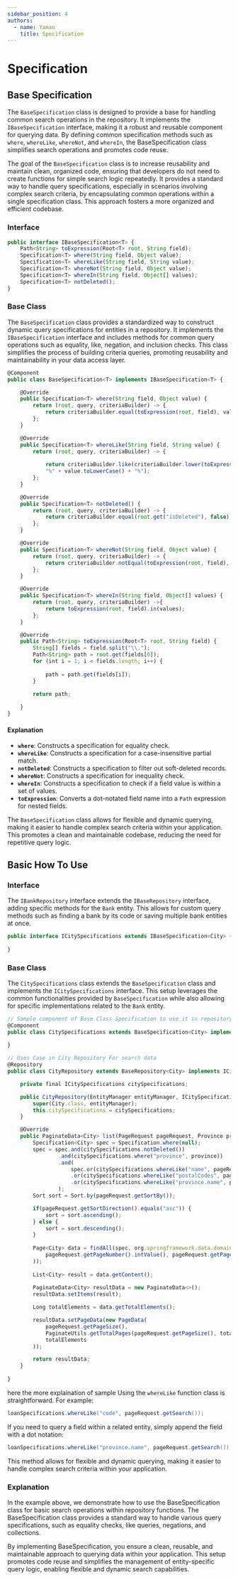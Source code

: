 ```yaml
---
sidebar_position: 4
authors:
  - name: Yaman
    title: Specification
---
```

# Specification
## Base Specification

The `BaseSpecification` class is designed to provide a base for handling common search operations in the repository. It implements the `IBaseSpecification` interface, making it a robust and reusable component for querying data. By defining common specification methods such as `where`, `whereLike`, `whereNot`, and `whereIn`, the BaseSpecification class simplifies search operations and promotes code reuse.

The goal of the `BaseSpecification` class is to increase reusability and maintain clean, organized code, ensuring that developers do not need to create functions for simple search logic repeatedly. It provides a standard way to handle query specifications, especially in scenarios involving complex search criteria, by encapsulating common operations within a single specification class. This approach fosters a more organized and efficient codebase.
### Interface
```js
public interface IBaseSpecification<T> {
    Path<String> toExpression(Root<T> root, String field);
    Specification<T> where(String field, Object value);
    Specification<T> whereLike(String field, String value);
    Specification<T> whereNot(String field, Object value);
    Specification<T> whereIn(String field, Object[] values);
    Specification<T> notDeleted();
}
```
### Base Class

The `BaseSpecification` class provides a standardized way to construct dynamic query specifications for entities in a repository. It implements the `IBaseSpecification` interface and includes methods for common query operations such as equality, like, negation, and inclusion checks. This class simplifies the process of building criteria queries, promoting reusability and maintainability in your data access layer.

```js
@Component
public class BaseSpecification<T> implements IBaseSpecification<T> {

    @Override
    public Specification<T> where(String field, Object value) {
        return (root, query, criteriaBuilder) -> {
            return criteriaBuilder.equal(toExpression(root, field), value);
        };
    }

    @Override
    public Specification<T> whereLike(String field, String value) {
        return (root, query, criteriaBuilder) -> {
            
            return criteriaBuilder.like(criteriaBuilder.lower(toExpression(root, field)),
            "%" + value.toLowerCase() + "%");
        };
    }

    @Override
    public Specification<T> notDeleted() {
        return (root, query, criteriaBuilder) -> {
            return criteriaBuilder.equal(root.get("isDeleted"), false);
        };
    }

    @Override
    public Specification<T> whereNot(String field, Object value) {
        return (root, query, criteriaBuilder) -> {
            return criteriaBuilder.notEqual(toExpression(root, field), value);
        };
    }

    @Override
    public Specification<T> whereIn(String field, Object[] values) {
        return (root, query, criteriaBuilder) ->{
            return toExpression(root, field).in(values);
        };
    }

    @Override
    public Path<String> toExpression(Root<T> root, String field) {
        String[] fields = field.split("\\.");
        Path<String> path = root.get(fields[0]);
        for (int i = 1; i < fields.length; i++) {
            
            path = path.get(fields[i]);
        }

        return path;
        
    }
}

```

#### Explanation

- **`where`**: Constructs a specification for equality check.
- **`whereLike`**: Constructs a specification for a case-insensitive partial match.
- **`notDeleted`**: Constructs a specification to filter out soft-deleted records.
- **`whereNot`**: Constructs a specification for inequality check.
- **`whereIn`**: Constructs a specification to check if a field value is within a set of values.
- **`toExpression`**: Converts a dot-notated field name into a `Path` expression for nested fields.

The `BaseSpecification` class allows for flexible and dynamic querying, making it easier to handle complex search criteria within your application. This promotes a clean and maintainable codebase, reducing the need for repetitive query logic.
## Basic How To Use

### Interface

The `IBankRepository` interface extends the `IBaseRepository` interface, adding specific methods for the `Bank` entity. This allows for custom query methods such as finding a bank by its code or saving multiple bank entities at once.

```js
public interface ICitySpecifications extends IBaseSpecification<City> {
    
}
```

### Base Class

The `CitySpecifications` class extends the `BaseSpecification` class and implements the `ICitySpecifications` interface. This setup leverages the common functionalities provided by `BaseSpecification` while also allowing for specific implementations related to the `Bank` entity.

```js
// Sample component of Base Class Specification to use it in repository
@Component
public class CitySpecifications extends BaseSpecification<City> implements ICitySpecifications {
    
}

// Uses Case in City Repository For search data
@Repository
public class CityRepository extends BaseRepository<City> implements ICityRepository {

    private final ICitySpecifications citySpecifications;

    public CityRepository(EntityManager entityManager, ICitySpecifications citySpecifications) {
        super(City.class, entityManager);
        this.citySpecifications = citySpecifications; 
    }

    @Override
    public PaginateData<City> list(PageRequest pageRequest, Province province) {
        Specification<City> spec = Specification.where(null);
        spec = spec.and(citySpecifications.notDeleted())
                .and(citySpecifications.where("province", province))
                .and(
                    spec.or(citySpecifications.whereLike("name", pageRequest.getSearch()))
                    .or(citySpecifications.whereLike("postalCodes", pageRequest.getSearch()))
                    .or(citySpecifications.whereLike("province.name", pageRequest.getSearch()))
                );
        Sort sort = Sort.by(pageRequest.getSortBy());

        if(pageRequest.getSortDirection().equals("asc")) {
            sort = sort.ascending();
        } else {
            sort = sort.descending();
        }
                
        Page<City> data = findAll(spec, org.springframework.data.domain.PageRequest.of(
            pageRequest.getPageNumber().intValue(), pageRequest.getPageSize().intValue(), sort
        ));
        
        List<City> result = data.getContent();
        
        PaginateData<City> resultData = new PaginateData<>();
        resultData.setItems(result);

        Long totalElements = data.getTotalElements();

        resultData.setPageData(new PageData(
            pageRequest.getPageSize(), 
            PaginateUtils.getTotalPages(pageRequest.getPageSize(), totalElements), 
            totalElements
        ));

        return resultData;
    }
    
}

```


here the more explaination of sample Using the `whereLike` function class is straightforward. For example:

```java
loanSpecifications.whereLike("code", pageRequest.getSearch());
```

If you need to query a field within a related entity, simply append the field with a dot notation:

```java
loanSpecifications.whereLike("province.name", pageRequest.getSearch());
```

This method allows for flexible and dynamic querying, making it easier to handle complex search criteria within your application.

### Explanation

In the example above, we demonstrate how to use the BaseSpecification class for basic search operations within repository functions. The BaseSpecification class provides a standard way to handle various query specifications, such as equality checks, like queries, negations, and collections.

By implementing BaseSpecification, you ensure a clean, reusable, and maintainable approach to querying data within your application. This setup promotes code reuse and simplifies the management of entity-specific query logic, enabling flexible and dynamic search capabilities.
